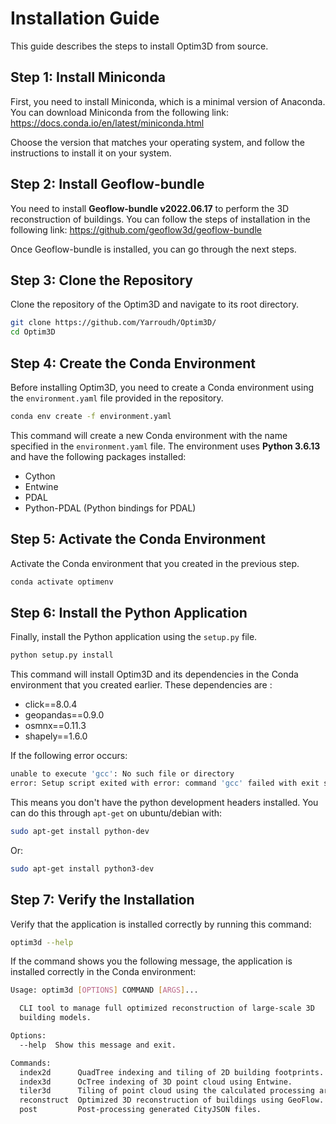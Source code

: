 # Installation Guide
This guide describes the steps to install Optim3D from source.

## Step 1: Install Miniconda
First, you need to install Miniconda, which is a minimal version of Anaconda. You can download Miniconda from the following link: https://docs.conda.io/en/latest/miniconda.html

Choose the version that matches your operating system, and follow the instructions to install it on your system.

## Step 2: Install Geoflow-bundle
You need to install **Geoflow-bundle v2022.06.17** to perform the 3D reconstruction of buildings. You can follow the steps of installation in the following link:
https://github.com/geoflow3d/geoflow-bundle

Once Geoflow-bundle is installed, you can go through the next steps.

## Step 3: Clone the Repository
Clone the repository of the Optim3D and navigate to its root directory.

```bash
git clone https://github.com/Yarroudh/Optim3D/
cd Optim3D
```

## Step 4: Create the Conda Environment
Before installing Optim3D, you need to create a Conda environment using the <code>environment.yaml</code> file provided in the repository.

```bash
conda env create -f environment.yaml
```

This command will create a new Conda environment with the name specified in the <code>environment.yaml</code> file. The environment uses **Python 3.6.13** and have the following packages installed:
- Cython
- Entwine
- PDAL
- Python-PDAL (Python bindings for PDAL)

## Step 5: Activate the Conda Environment
Activate the Conda environment that you created in the previous step.

```bash
conda activate optimenv
```

## Step 6: Install the Python Application
Finally, install the Python application using the <code>setup.py</code> file.

```bash
python setup.py install
```

This command will install Optim3D and its dependencies in the Conda environment that you created earlier. These dependencies are :
- click==8.0.4
- geopandas==0.9.0
- osmnx==0.11.3
- shapely==1.6.0

If the following error occurs:

```bash
unable to execute 'gcc': No such file or directory
error: Setup script exited with error: command 'gcc' failed with exit status 1
```

This means you don't have the python development headers installed. You can do this through <code>apt-get</code> on ubuntu/debian with:

```bash
sudo apt-get install python-dev 
```

Or:

```bash
sudo apt-get install python3-dev
```

## Step 7: Verify the Installation

Verify that the application is installed correctly by running this command:

```bash
optim3d --help
```

If the command shows you the following message, the application is installed correctly in the Conda environment:

```bash
Usage: optim3d [OPTIONS] COMMAND [ARGS]...

  CLI tool to manage full optimized reconstruction of large-scale 3D
  building models.

Options:
  --help  Show this message and exit.

Commands:
  index2d      QuadTree indexing and tiling of 2D building footprints.
  index3d      OcTree indexing of 3D point cloud using Entwine.
  tiler3d      Tiling of point cloud using the calculated processing areas.
  reconstruct  Optimized 3D reconstruction of buildings using GeoFlow.
  post         Post-processing generated CityJSON files.
```
